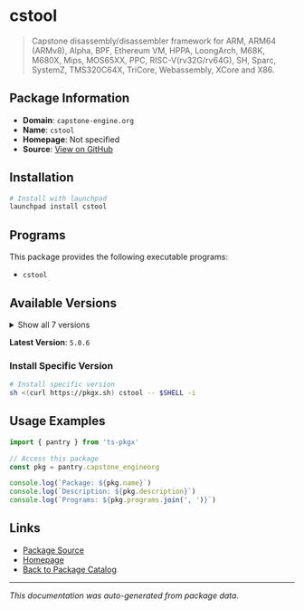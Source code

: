 # cstool

> Capstone disassembly/disassembler framework for ARM, ARM64 (ARMv8), Alpha, BPF, Ethereum VM, HPPA, LoongArch, M68K, M680X, Mips, MOS65XX, PPC, RISC-V(rv32G/rv64G), SH, Sparc, SystemZ, TMS320C64X, TriCore, Webassembly, XCore and X86.

## Package Information

- **Domain**: `capstone-engine.org`
- **Name**: `cstool`
- **Homepage**: Not specified
- **Source**: [View on GitHub](https://github.com/pkgxdev/pantry/tree/main/projects/capstone-engine.org/package.yml)

## Installation

```bash
# Install with launchpad
launchpad install cstool
```

## Programs

This package provides the following executable programs:

- `cstool`

## Available Versions

<details>
<summary>Show all 7 versions</summary>

- `5.0.6`, `5.0.5`, `5.0.3`, `5.0.2`, `5.0.1`
- `5.0.0`, `4.0.2`

</details>

**Latest Version**: `5.0.6`

### Install Specific Version

```bash
# Install specific version
sh <(curl https://pkgx.sh) cstool -- $SHELL -i
```

## Usage Examples

```typescript
import { pantry } from 'ts-pkgx'

// Access this package
const pkg = pantry.capstone_engineorg

console.log(`Package: ${pkg.name}`)
console.log(`Description: ${pkg.description}`)
console.log(`Programs: ${pkg.programs.join(', ')}`)
```

## Links

- [Package Source](https://github.com/pkgxdev/pantry/tree/main/projects/capstone-engine.org/package.yml)
- [Homepage](#)
- [Back to Package Catalog](../package-catalog.md)

---

*This documentation was auto-generated from package data.*
